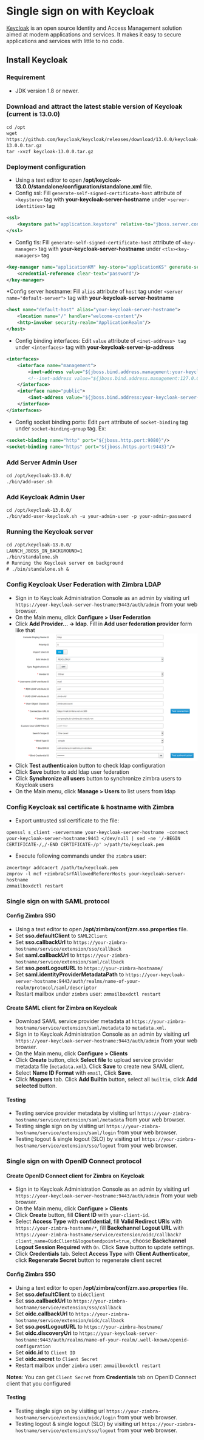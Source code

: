 Single sign on with Keycloak
============================
[Keycloak](https://www.keycloak.org/documentation) is an open source Identity and Access Management solution aimed at modern applications and services.
It makes it easy to secure applications and services with little to no code. 

## Install Keycloak

### Requirement
* JDK version 1.8 or newer.

### Download and attract the latest stable version of Keycloak (current is 13.0.0)
```shell
cd /opt
wget https://github.com/keycloak/keycloak/releases/download/13.0.0/keycloak-13.0.0.tar.gz
tar -xvzf keycloak-13.0.0.tar.gz
```

### Deployment configuration
* Using a text editor to open **/opt/keycloak-13.0.0/standalone/configuration/standalone.xml** file.
* Config ssl: Fill `generate-self-signed-certificate-host` attribute of `<keystore>` tag with **your-keycloak-server-hostname** under `<server-identities>` tag
```xml
<ssl>
    <keystore path="application.keystore" relative-to="jboss.server.config.dir" keystore-password="password" alias="server" key-password="password" generate-self-signed-certificate-host="your-keycloak-server-hostname"/>
</ssl>
```
* Config tls: Fill `generate-self-signed-certificate-host` attribute of `<key-manager>` tag with **your-keycloak-server-hostname** under `<tls><key-managers>` tag
```xml
<key-manager name="applicationKM" key-store="applicationKS" generate-self-signed-certificate-host="your-keycloak-server-hostname">
    <credential-reference clear-text="password"/>
</key-manager>
```
*Config server hostname: Fill `alias` attribute of `host` tag under `<server name="default-server">` tag with **your-keycloak-server-hostname**
```xml
<host name="default-host" alias="your-keycloak-server-hostname">
    <location name="/" handler="welcome-content"/>
    <http-invoker security-realm="ApplicationRealm"/>
</host>
```
* Config binding interfaces: Edit `value` attribute of `<inet-address> tag` under `<interfaces>` tag with **your-keycloak-server-ip-address**
```xml
<interfaces>
    <interface name="management">
        <inet-address value="${jboss.bind.address.management:your-keycloak-server-ip-address}"/>
        <!--inet-address value="${jboss.bind.address.management:127.0.0.1}"/-->
    </interface>
    <interface name="public">
        <inet-address value="${jboss.bind.address:your-keycloak-server-ip-address}"/>
    </interface>
</interfaces>
```
* Config socket binding ports: Edit `port` attribute of `socket-binding` tag under `socket-binding-group` tag. Ex:
```xml
<socket-binding name="http" port="${jboss.http.port:9080}"/>
<socket-binding name="https" port="${jboss.https.port:9443}"/>
```

### Add Server Admin User
```shell
cd /opt/keycloak-13.0.0/
./bin/add-user.sh
```

### Add Keycloak Admin User
```shell
cd /opt/keycloak-13.0.0/
./bin/add-user-keycloak.sh -u your-admin-user -p your-admin-password
```

### Running the Keycloak server
```shell
cd /opt/keycloak-13.0.0/
LAUNCH_JBOSS_IN_BACKGROUND=1
./bin/standalone.sh
# Running the Keycloak server on background
# ./bin/standalone.sh &
```

### Config Keycloak User Federation with Zimbra LDAP
* Sign in to Keycloak Administration Console as an admin by visiting url `https://your-keycloak-server-hostname:9443/auth/admin` from your web browser.
* On the Main menu, click **Configure > User Federation**
* Click **Add Provider... -> ldap**. Fill in **Add user federation provider** form like that
![add-ldap-user-federation](keycloak/add-ldap-user-federation.png)
* Click **Test authenticaion** button to check ldap configuration
* Click **Save** button to add ldap user federation
* Click **Synchronize all users** button to synchronize zimbra users to Keycloak users
* On the Main menu, click **Manage > Users** to list users from ldap

### Config Keycloak ssl certificate & hostname with Zimbra
* Export untrusted ssl certificate to the file:
~~~shell
openssl s_client -servername your-keycloak-server-hostname -connect your-keycloak-server-hostname:9443 </dev/null | sed -ne '/-BEGIN CERTIFICATE-/,/-END CERTIFICATE-/p' >/path/to/keycloak.pem
~~~
* Execute following commands under the `zimbra` user:
~~~shell
zmcertmgr addcacert /path/to/keycloak.pem
zmprov -l mcf +zimbraCsrfAllowedRefererHosts your-keycloak-server-hostname
zmmailboxdctl restart
~~~

### Single sign on with SAML protocol
#### Config Zimbra SSO
* Using a text editor to open **/opt/zimbra/conf/zm.sso.properties** file.
* Set **sso.defaultClient** to `SAML2Client`
* Set **sso.callbackUrl** to `https://your-zimbra-hostname/service/extension/sso/callback`
* Set **saml.callbackUrl** to `https://your-zimbra-hostname/service/extension/saml/callback`
* Set **sso.postLogoutURL** to `https://your-zimbra-hostname/`
* Set **saml.identityProviderMetadataPath** to `https://your-keycloak-server-hostname:9443/auth/realms/name-of-your-realm/protocol/saml/descriptor`
* Restart mailbox under `zimbra` user: `zmmailboxdctl restart`

#### Create SAML client for Zimbra on Keycloak
* Download SAML service provider metadata at `https://your-zimbra-hostname/service/extension/saml/metadata` to `metadata.xml`.
* Sign in to Keycloak Administration Console as an admin by visiting url `https://your-keycloak-server-hostname:9443/auth/admin` from your web browser.
* On the Main menu, click **Configure > Clients**
* Click **Create** button, click **Select file** to upload service provider metadata file (`metadata.xml`).
  Click **Save** to create new SAML client.
* Select **Name ID Format** with `email`, Click **Save**.
* Click **Mappers** tab. Click **Add Builtin** button, select all `builtin`, click **Add selected** button.

#### Testing
* Testing service provider metadata by visiting url `https://your-zimbra-hostname/service/extension/saml/metadata` from your web browser.
* Testing single sign on by visiting url `https://your-zimbra-hostname/service/extension/saml/login` from your web browser.
* Testing logout & single logout (SLO) by visiting url `https://your-zimbra-hostname/service/extension/sso/logout` from your web browser.

### Single sign on with OpenID Connect protocol
#### Create OpenID Connect client for Zimbra on Keycloak
* Sign in to Keycloak Administration Console as an admin by visiting url `https://your-keycloak-server-hostname:9443/auth/admin` from your web browser.
* On the Main menu, click **Configure > Clients**
* Click **Create** button, fill **Client ID** with `your-client-id`.
* Select **Access Type** with **confidential**, fill **Valid Redirect URIs** with `https://your-zimbra-hostname/*`,
  fill **Backchannel Logout URL** with `https://your-zimbra-hostname/service/extension/oidc/callback?client_name=OidcClient&logoutendpoint=true`,
  choose **Backchannel Logout Session Required** with `On`.
  Click **Save** button to update settings.
* Click **Credentials** tab. Select **Access Type** with **Client Authenticator**, click **Regenerate Secret** button to regenerate client secret

#### Config Zimbra SSO
* Using a text editor to open **/opt/zimbra/conf/zm.sso.properties** file.
* Set **sso.defaultClient** to `OidcClient`
* Set **sso.callbackUrl** to `https://your-zimbra-hostname/service/extension/sso/callback`
* Set **oidc.callbackUrl** to `https://your-zimbra-hostname/service/extension/oidc/callback`
* Set **sso.postLogoutURL** to `https://your-zimbra-hostname/`
* Set **oidc.discoveryUri** to `https://your-keycloak-server-hostname:9443/auth/realms/name-of-your-realm/.well-known/openid-configuration`
* Set **oidc.id** to `Client ID`
* Set **oidc.secret** to `Client Secret`
* Restart mailbox under `zimbra` user: `zmmailboxdctl restart`

**Notes**: You can get `Client Secret` from **Credentials** tab on OpenID Connect client that you configured

#### Testing
* Testing single sign on by visiting url `https://your-zimbra-hostname/service/extension/oidc/login` from your web browser.
* Testing logout & single logout (SLO) by visiting url `https://your-zimbra-hostname/service/extension/sso/logout` from your web browser.
